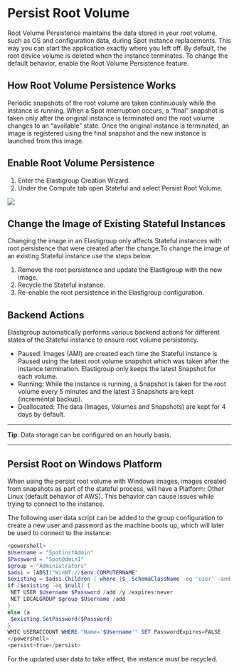 # Persist Root Volume

Root Volume Persistence maintains the data stored in your root volume, such as OS and configuration data, during Spot instance replacements. This way you can start the application exactly where you left off. By default, the root device volume is deleted when the instance terminates. To change the default behavior, enable the Root Volume Persistence feature.

## How Root Volume Persistence Works

Periodic snapshots of the root volume are taken continuously while the instance is running. When a Spot interruption occurs, a “final” snapshot is taken only after the original instance is terminated and the root volume changes to an “available” state. Once the original instance is terminated, an image is registered using the final snapshot and the new instance is launched from this image.

## Enable Root Volume Persistence

1. Enter the Elastigroup Creation Wizard.
2. Under the Compute tab open Stateful and select Persist Root Volume.

<img src="/elastigroup/_media/stateful-persist-rootvolume-01.png" />

## Change the Image of Existing Stateful Instances

Changing the image in an Elastigroup only affects Stateful instances with root persistence that were created after the change.To change the image of an existing Stateful instance use the steps below.

1. Remove the root persistence and update the Elastigroup with the new image.
2. Recycle the Stateful instance.
3. Re-enable the root persistence in the Elastigroup configuration.

## Backend Actions

Elastigroup automatically performs various backend actions for different states of the Stateful instance to ensure root volume persistency.

- Paused: Images (AMI) are created each time the Stateful instance is Paused using the latest root volume snapshot which was taken after the instance termination. Elastigroup only keeps the latest Snapshot for each volume.
- Running: While the instance is running, a Snapshot is taken for the root volume every 5 minutes and the latest 3 Snapshots are kept (incremental backup).
- Deallocated: The data (Images, Volumes and Snapshots) are kept for 4 days by default.

---

**Tip**: Data storage can be configured on an hourly basis.

---

## Persist Root on Windows Platform

When using the persist root volume with Windows images, images created from snapshots as part of the stateful process, will have a Platform: Other Linux (default behavior of AWS). This behavior can cause issues while trying to connect to the instance.

The following user data script can be added to the group configuration to create a new user and password as the machine boots up, which will later be used to connect to the instance:

```powershell
<powershell>
$Username = "SpotinstAdmin"
$Password = "Spot@dmin1"
$group = "Administrators"
$adsi = [ADSI]"WinNT://$env:COMPUTERNAME"
$existing = $adsi.Children | where {$_.SchemaClassName -eq 'user' -and $_.Name -eq $Username }
if ($existing -eq $null) {
 NET USER $Username $Password /add /y /expires:never
 NET LOCALGROUP $group $Username /add
}
else {a
 $existing.SetPassword($Password)
}
WMIC USERACCOUNT WHERE "Name='$Username'" SET PasswordExpires=FALSE
</powershell>
<persist>true</persist>
```

For the updated user data to take effect, the instance must be recycled.
